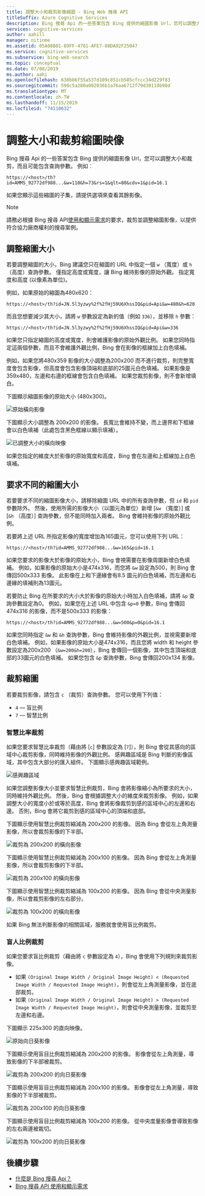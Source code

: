 ```yaml
---
title: 調整大小和裁剪影像縮圖 - Bing Web 搜尋 API
titleSuffix: Azure Cognitive Services
description: Bing 搜尋 Api 的一些答案包含 Bing 提供的縮圖影像 Url，您可以調整大小和裁剪，而且可能包含查詢參數。
services: cognitive-services
author: aahill
manager: nitinme
ms.assetid: 05A08B01-89FF-4781-AFE7-08DA92F25047
ms.service: cognitive-services
ms.subservice: bing-web-search
ms.topic: conceptual
ms.date: 07/08/2019
ms.author: aahi
ms.openlocfilehash: 630b86f55a537d109c851cb585cfccc34d229f83
ms.sourcegitcommit: 598c5a280a002036b1a76aa6712f79d30110b98d
ms.translationtype: MT
ms.contentlocale: zh-TW
ms.lasthandoff: 11/15/2019
ms.locfileid: "74110632"
---
```

# <a name="resize-and-crop-thumbnail-images"></a>調整大小和裁剪縮圖映像

Bing 搜尋 Api 的一些答案包含 Bing 提供的縮圖影像 Url，您可以調整大小和裁剪，而且可能包含查詢參數。 例如︰

`https://<host>/th?id=AMMS_92772df988...&w=110&h=73&rs=1&qlt=80&cdv=1&pid=16.1`

如果您顯示這些縮圖的子集，請提供選項來查看其餘影像。

> [!NOTE]
> 請務必根據 Bing 搜尋 API[使用和顯示需求](use-display-requirements.md)的要求，裁剪並調整縮圖影像，以提供符合協力廠商權利的搜尋案例。

## <a name="resize-a-thumbnail"></a>調整縮圖大小 

若要調整縮圖的大小，Bing 建議您只在縮圖的 URL 中指定一個 `w` （寬度）或 `h` （高度）查詢參數。 僅指定高度或寬度，讓 Bing 維持影像的原始外觀。 指定寬度和高度 (以像素為單位)。 

例如，如果原始的縮圖為480x620：

`https://<host>/th?id=JN.5l3yzwy%2f%2fHj59U6XhssIQ&pid=Api&w=480&h=620`

而且您想要減少其大小，請將 `w` 參數設定為新的值（例如 `336`），並移除 `h` 參數：

`https://<host>/th?id=JN.5l3yzwy%2f%2fHj59U6XhssIQ&pid=Api&w=336`

如果您只指定縮圖的高度或寬度，則會維護影像的原始外觀比例。 如果您同時指定這兩個參數，而且不會維護外觀比例，Bing 會在影像的框線加上白色填補。

例如，如果您將480x359 影像的大小調整為200x200 而不進行裁剪，則完整寬度會包含影像，但高度會包含影像頂端和底部的25圖元白色填補。 如果影像是359x480，左邊和右邊的框線會包含白色填補。 如果您裁剪影像，則不會新增填白。  

下圖顯示縮圖影像的原始大小 (480x300)。  
  
![原始橫向影像](./media/resize-crop/bing-resize-crop-landscape.png)  
  
下圖顯示大小調整為 200x200 的影像。 長寬比會維持不變，而上邊界和下框線會以白色填補（此處包含黑色框線以顯示填補）。  
  
![已調整大小的橫向映像](./media/resize-crop/bing-resize-crop-landscape-resized.png)  

如果您指定的維度大於影像的原始寬度和高度，Bing 會在左邊和上框線加上白色填補。  

## <a name="request-different-thumbnail-sizes"></a>要求不同的縮圖大小

若要要求不同的縮圖影像大小，請移除縮圖 URL 中的所有查詢參數，但 `id` 和 `pid` 參數除外。 然後，使用所需的影像大小（以圖元為單位）新增 [`&w` （寬度）] 或 [`&h` （高度）] 查詢參數，但不能同時加入兩者。 Bing 會維持影像的原始外觀比例。 

若要將上述 URL 所指定影像的寬度增加為165圖元，您可以使用下列 URL：

`https://<host>/th?id=AMMS_92772df988...&w=165&pid=16.1`

如果您要求的影像大於影像的原始大小，Bing 會視需要在影像周圍新增白色填補。 例如，如果影像的原始大小是474x316，而您將 `&w` 設定為500，則 Bing 會傳回500x333 影像。 此影像在上和下邊緣會有8.5 圖元的白色填補，而左邊和右邊緣的填補則為13圖元。

若要防止 Bing 在所要求的大小大於影像的原始大小時加入白色填補，請將 `&p` 查詢參數設定為0。 例如，如果您在上述 URL 中包含 `&p=0` 參數，Bing 會傳回474x316 的影像，而不是500x333 的影像：

`https://<host>/th?id=AMMS_92772df988...&w=500&p=0&pid=16.1`

如果您同時指定 `&w` 和 `&h` 查詢參數，Bing 會維持影像的外觀比例，並視需要新增白色填補。 例如，如果影像的原始大小是474x316，而且您將 width 和 height 參數設定為200x200 （`&w=200&h=200`），Bing 會傳回一個影像，其中包含頂端和底部的33圖元的白色填補。 如果您包含 `&p` 查詢參數，Bing 會傳回200x134 影像。

## <a name="crop-a-thumbnail"></a>裁剪縮圖 

若要裁剪影像，請包含 `c` （裁剪）查詢參數。 您可以使用下列值：
  
- `4` &mdash; 盲比例  
- `7` &mdash; 智慧比例  

### <a name="smart-ratio-cropping"></a>智慧比率裁剪

如果您要求智慧比率裁剪（藉由將 [`c`] 參數設定為 [`7`]），則 Bing 會從其感向的區域中心裁剪影像，同時維持影像的外觀比例。 感興趣區域是 Bing 判斷的影像區域，其中包含大部分的匯入組件。 下圖顯示感興趣區域範例。  
  
![感興趣區域](./media/resize-crop/bing-resize-crop-regionofinterest.png)

如果您調整影像大小並要求智慧比例裁剪，Bing 會將影像縮小為所要求的大小，同時維持外觀比例。 然後，Bing 會根據調整大小的維度來裁剪影像。 例如，如果調整大小的寬度小於或等於高度，Bing 會將影像裁剪到感的區域中心的左邊和右邊。 否則，Bing 會將它裁剪到感的區域中心的頂端和底部。  
  
 
下圖顯示使用智慧比例裁剪縮減為 200x200 的影像。 因為 Bing 會從左上角測量影像，所以會裁剪影像的下半部。 
  
![裁剪為 200x200 的橫向影像](./media/resize-crop/bing-resize-crop-landscape200x200c7.png) 
  
下圖顯示使用智慧比例裁剪縮減為 200x100 的影像。 因為 Bing 會從左上角測量影像，所以會裁剪影像的下半部。 
   
![裁剪為 200x100 的橫向影像](./media/resize-crop/bing-resize-crop-landscape200x100c7.png)
  
下圖顯示使用智慧比例裁剪縮減為 100x200 的影像。 因為 Bing 會從中央測量影像，所以會裁剪影像的左右部分。
  
![裁剪為 100x200 的橫向影像](./media/resize-crop/bing-resize-crop-landscape100x200c7.png) 

如果 Bing 無法判斷影像的相關區域，服務就會使用盲比例裁剪。  

### <a name="blind-ratio-cropping"></a>盲人比例裁剪

如果您要求盲比例裁剪（藉由將 `c` 參數設定為 `4`），Bing 會使用下列規則來裁剪影像。  
  
- 如果 `(Original Image Width / Original Image Height) < (Requested Image Width / Requested Image Height)`，則會從左上角測量影像，並在底部裁剪。  
- 如果 `(Original Image Width / Original Image Height) > (Requested Image Width / Requested Image Height)`，則會從中央測量影像，並裁剪至左邊和右邊。  

下圖顯示 225x300 的直向映像。  
  
![原始向日葵影像](./media/resize-crop/bing-resize-crop-sunflower.png)
  
下圖顯示使用盲目比例裁剪縮減為 200x200 的影像。 影像會從左上角測量，導致影像的下半部被裁剪。  
  
![裁剪為 200x200 的向日葵影像](./media/resize-crop/bing-resize-crop-sunflower200x200c4.png)
  
下圖顯示使用盲目比例裁剪縮減為 200x100 的影像。 影像會從左上角測量，導致影像的下半部被裁剪。  
  
![裁剪為 200x100 的向日葵影像](./media/resize-crop/bing-resize-crop-sunflower200x100c4.png)
  
下圖顯示使用盲目比例裁剪縮減為 100x200 的影像。 從中央度量影像會導致影像的左右兩邊被裁切。  
  
![裁剪為 100x200 的向日葵影像](./media/resize-crop/bing-resize-crop-sunflower100x200c4.png)

## <a name="next-steps"></a>後續步驟

* [什麼是 Bing 搜尋 Api？](bing-api-comparison.md)
* [Bing 搜尋 API 使用和顯示需求](use-display-requirements.md)
